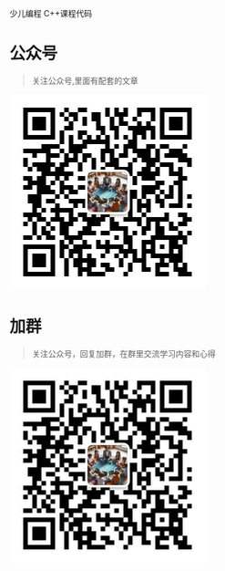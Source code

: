 少儿编程 C++课程代码

# 公众号

> 关注公众号,里面有配套的文章

![](./imgs/getqrcode.jpeg)

# 加群
> 关注公众号，回复加群，在群里交流学习内容和心得

![](./imgs/getqrcode.jpeg)